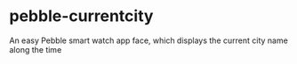 # pebble-currentcity
An easy Pebble smart watch app face, which displays the current city name along the time
